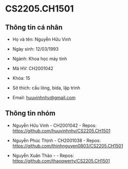 # CS2205.CH1501
 
## Thông tin cá nhân

- Họ và tên: Nguyễn Hữu Vinh

- Ngày sinh: 12/03/1993

- Ngành: Khoa học máy tính

- Mã HV: CH2001042

- Khóa: 15

- Sở thích: cầu lông, bida, lập trình

- Email: huuvinhnhv@gmail.com

## Thông tin nhóm

- Nguyễn Hữu Vinh - CH2001042 - Repos: https://github.com/huuvinhnhv/CS2205.CH1501

- Nguyễn Phúc Thịnh - CH2001038 - Repos: https://github.com/thinhnguyen0803/CS2205.CH1501

- Nguyễn Xuân Thảo - - Repos: https://github.com/thaoqwerty/CS2205.CH1501
